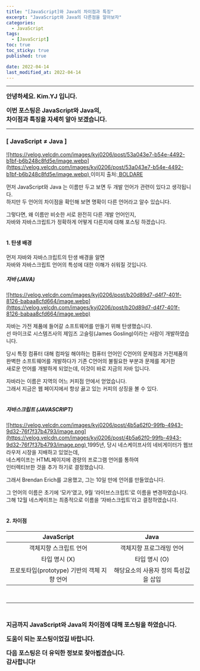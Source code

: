 ```yaml
---
title: "[JavaScript]와 Java의 차이점과 특징"
excerpt: "JavaScript와 Java의 다른점을 알아보자"
categories:
  - JavaScript
tags:
  - [JavaScript]
toc: true
toc_sticky: true
published: true

date: 2022-04-14
last_modified_at: 2022-04-14
---
```


---

<span style='font-size:1rem'>**안녕하세요. Kim.YJ 입니다.**</span>

<span style='font-size:1rem'>**이번 포스팅은 JavaScript와 Java의,**</span> <br>
<span style='font-size:1rem'>**차이점과 특징을 자세히 알아 보겠습니다.**</span>

---

### [ JavaScript ≠ Java ] <br>

<a href="https://velog.velcdn.com/images/kyj0206/post/53a043e7-b54e-4492-b1bf-b6b248c8fd5e/image.webp">
![https://velog.velcdn.com/images/kyj0206/post/53a043e7-b54e-4492-b1bf-b6b248c8fd5e/image.webp](https://velog.velcdn.com/images/kyj0206/post/53a043e7-b54e-4492-b1bf-b6b248c8fd5e/image.webp)
</a>
이미지 출처:<a href="https://www.boldare.com/blog/java-vs-javascript-what-is-the-difference/"> BOLDARE</a>

먼저 JavaScript와 Java 는 이름만 두고 보면 두 개발 언어가 관련이 있다고 생각됩니다.<br>
하지만 두 언어의 차이점을 확인해 보면 명확이 다른 언어라고 알수 있습니다.

그렇다면, 왜 이름만 비슷한 서로 완전히 다른 개발 언어인지,<br>
자바와 자바스크립트가 정확하게 어떻게 다른지에 대해 포스팅 하겠습니다.<br><br>

#### 1. 탄생 배경<br>

먼저 자바와 자바스크립트의 탄생 배경을 알면<br>
자바와 자바스크립트 언어의 특성에 대한 이해가 쉬워질 것입니다.

##### 자바 (JAVA)<br>

<a href="https://velog.velcdn.com/images/kyj0206/post/b20d89d7-d4f7-401f-8126-babaa8cfd664/image.webp">
![https://velog.velcdn.com/images/kyj0206/post/b20d89d7-d4f7-401f-8126-babaa8cfd664/image.webp](https://velog.velcdn.com/images/kyj0206/post/b20d89d7-d4f7-401f-8126-babaa8cfd664/image.webp)
</a>

자바는 가전 제품에 들어갈 소프트웨어를 만들기 위해 탄생했습니다.<br>
선 마이크로 시스템즈사의 제임즈 고슬링(James Gosling)이라는 사람이 개발하였습니다.

당시 특정 컴퓨터 대해 컴파일 해야하는 컴퓨터 언어인 C언어의 문제점과 가전제품의<br>
완벽한 소프트웨어를 개발하다가 기존 C언어의 불필요한 부분과 문제를 제거한<br>
새로운 언어를 개발하게 되었는데, 이것이 바로 지금의 자바 입니다.

자바라는 이름은 지역의 어느 커피점 안에서 얻었습니다. <br>
그래서 지금은 웹 페이지에서 항상 끓고 있는 커피의 상징을 볼 수 있다.
<br><br>

##### 자바스크립트 (JAVASCRIPT)

<a href="https://velog.velcdn.com/images/kyj0206/post/4b5a62f0-99fb-4943-9d32-76f7f37b4793/image.png">
![https://velog.velcdn.com/images/kyj0206/post/4b5a62f0-99fb-4943-9d32-76f7f37b4793/image.png](https://velog.velcdn.com/images/kyj0206/post/4b5a62f0-99fb-4943-9d32-76f7f37b4793/image.png)
</a>
1995년, 당시 네스케이프사의 네비게이터가 웹브라우저 시장을 지배하고 있었는데,<br>
네스케이프는 HTML페이지에 경량의 프로그램 언어를 통하여 <br>
인터렉티브한 것을 추가 하기로 결정했습니다.
 
그래서 Brendan Erich를 고용했고, 그는 10일 만에 언어를 만들었습니다.

그 언어의 이름은 초기에 ‘모카’였고, 9월 ‘라이브스크립트’로 이름을 변경하였습니다.<br>
그해 12월 네스케이프는 최종적으로 이름을 ‘자바스크립트’라고 결정하였습니다.<br><br>

#### 2. 차이점<br>

|               **JavaScript**                |               **Java**               |
| :-----------------------------------------: | :----------------------------------: |
|           객체지향 스크립트 언어            |       객체지향 프로그래밍 언어       |
|                타입 명시 (X)                |            타입 명시 (O)             |
| 프로토타입(prototype) 기반의 객체 지향 언어 | 해당요소의 사용자 정의 특성값을 삽입 |

<br>

---

<br>

<span style='font-size:1rem'> **지금까지 JavaScript와 Java의 차이점에 대해 포스팅을 하였습니다.** </span><br>

<span style='font-size:1rem'> **도움이 되는 포스팅이었길 바랍니다.** </span><br>

<span style='font-size:1rem'> **다음 포스팅은 더 유익한 정보로 찾아뵙겠습니다.** </span><br>
<span style='font-size:1rem'> **감사합니다!** </span>
